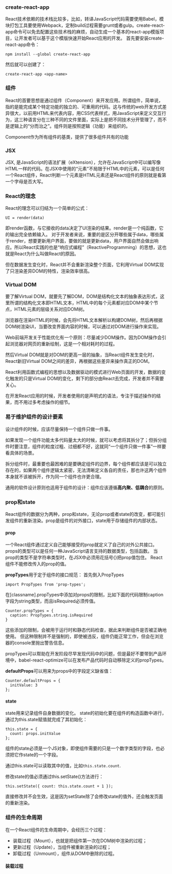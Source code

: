 
### create-react-app

React技术依赖的技术栈比较多，比如，转译JavaScript代码需要使用Babel，模块打包工具要使用Webpack，定制build过程需要grunt或者gulp。create-react-app命令可以免去配置这些技术栈的麻烦，自动生成一个基本的react-app模版项目，让开发者可以基于这个模版快速开始React应用的开发。
首先要安装create-react-app命令：
```
npm install --global create-react-app
```
然后就可以创建了：
```
create-react-app <app-name>
```

### 组件
React的首要思想是通过组件（Component）来开发应用。所谓组件，简单说，指的是能完成某个特定功能的独立的、可重用的代码。这与传统的web开发方式差异很大，以前用HTML来代表内容，用CSS代表样式，用JavaScript来定义交互行为，这三种语言分在三种不同的文件里面，实际上是把不同技术分开管理了，而不是逻辑上的“分而治之”。组件则是按照逻辑（功能）来组织的。

Component作为所有组件的基类，提供了很多组件共有的功能

### JSX
JSX, 是JavaScript的语法扩展（eXtension），允许在JavaScript中可以编写像HTML一样的代码。在JSX中使用的“元素”不局限于HTML中的元素，可以是任何一个React组件，React判断一个元素是HTML元素还是React组件的原则就是看第一个字母是否大写。

### React的理念
React的理念可以归结为一个简单的公式：
```
UI = render(data)
```
即render函数，与它接收的data决定了UI渲染的结果。render是一个纯函数，它的输出完全依赖输入。
对于开发者来说，重要的是区分开哪些属于data，哪些属于render，想要更新用户界面，要做的就是更新data，用户界面自然会做出响应。所以React实践的也是“响应式编程”（ReactiveProgramming）的思想，这也就是React为什么叫做React的原因。

但在数据发生变化时，React并不会重新渲染整个页面，它利用Virtual DOM实现了只渲染差异DOM的特性，渲染效率很高。

### Virtual DOM
要了解Virtual DOM，就要先了解DOM，DOM是结构化文本的抽象表达形式，这里所谓的结构化文本即HTML文本，HTML中的每个元素都对应DOM中某个节点，HTML元素的层级关系对应DOM树。

浏览器在渲染HTML的时候，会先将HTML文本解析以构建DOM树，然后再根据DOM树渲染UI，当要改变界面内容的时候，可以通过对DOM进行操作来实现。

Web前端开发关于性能优化有一个原则：尽量减少DOM操作。因为DOM操作会引起浏览器对网页的重新绘制，这是一个相对耗时的过程。

然后Virtual DOM就是对DOM的更高一层的抽象，当React组件发生变化时，React新旧Virtual DOM之间的差异，再根据这些差异来操作真正的DOM。

React利用函数式编程的思想以及数据驱动的模式进行Web页面的开发，数据的变化触发的只是Virtual DOM的变化，剩下的部分由React去完成，开发者并不需要关心。

在开发React应用的时候，开发者使用的是声明式的语法，专注于描述操作的结果，而不用过多考虑操作的细节。

### 易于维护组件的设计要素
设计组件的时候，应该尽量保持一个组件只做一件事。

如果发现一个组件功能太多代码量太大的时候，就可以考虑将其拆分了；但拆分组件时要注意，组件的粒度过粗、过细都不好，这就同“一个组件只做一件事”一样要看具体的场景。

拆分组件时，最重要也最困难的是要确定组件的边界，每个组件都应该是可以独立存在的，如果两个组件逻辑太紧密，无法清晰定义各自的责任，那也许这两个组件本身就不该被拆开，作为同一个组件也许更合理。

通用的软件设计原则也适用于组件的设计：组件应该遵循**高内聚、低耦合**的原则。

### prop和state
React组件的数据分为两种，prop和state，无论prop或者state的改变，都可能引发组件的重新渲染。prop是组件的对外接口，state用于存储组件的内部状态。

#### prop
一个React组件通过定义自己能够接受的prop就定义了自己的对外公共接口。props的类型可以是任何一种JavaScript语言支持的数据类型，包括函数。
当prop的类型不是字符串类型时，在JSX中必须用花括号{}把prop值包住。
React组件不能修改传入的prop的值。

**propTypes**用于定于组件的接口规范：
首先倒入PropTypes
```
import PropTypes from 'prop-types';
```
在[classname].propTypes中添加对props的限制，比如下面的代码限制caption字段为string类型，而且isRequired必须传值。
```
Counter.propTypes = {
  caption: PropTypes.string.isRequired
}
```
这些添加的限制，会被用于运行时和静态代码检查，据此来判断组件是否被正确地使用。
但这种限制并不是强制的，即使被违反，组件仍能正常工作，但会在浏览器的console里抛出警告信息。

propTypes可以帮助在开发阶段尽早发现代码中的问题，但是最好不要带到产品环境中，babel-react-optimize可以在发布产品代码时自动移除定义的propTypes。

**defaultProps**可以用来为props中的字段定义缺省值：
```
Counter.defaultProps = {
  initValue: 3
};
```

#### state
state用来记录组件自身数据的变化。
state的初始化要在组件的构造函数中进行，通过为this.state赋值就完成了其初始化：
```
this.state = {
  count: props.initValue
};
```
组件的state必须是一个JS对象，即使组件需要的只是一个数字类型的字段，也必须把它作state的一个字段。

通过this.state可以读取其中的值，比如```this.state.count```.

修改state的值必须通过this.setState()方法进行：
```
this.setState({ count: this.state.count + 1 });
```
直接修改并不会生效，这是因为setState除了会修改state的值外，还会触发页面的重新渲染。

### 组件的生命周期
在一个React组件的生命周期中，会经历三个过程：
- 装载过程（Mount），也就是把组件第一次在DOM树中渲染的过程；
- 更新过程（Update），当组件被重新渲染的过程；
- 卸载过程（Unmount），组件从DOM中删除的过程。

#### 装载过程

